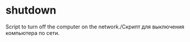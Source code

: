 # shutdown
Script to turn off the computer on the network./Скрипт для выключения компьютера по сети.

